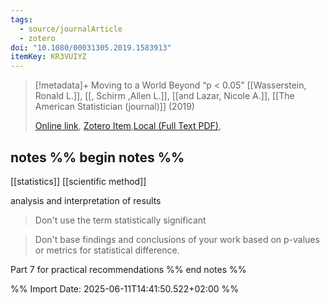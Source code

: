 ```yaml
---
tags:
  - source/journalArticle
  - zotero
doi: "10.1080/00031305.2019.1583913"
itemKey: KR3VUIYZ
---
```

>[!metadata]+
> Moving to a World Beyond “p < 0.05”
> [[Wasserstein, Ronald L.]], [[, Schirm ,Allen L.]], [[and Lazar, Nicole A.]], 
> [[The American Statistician (journal)]] (2019)
> 
> [Online link](https://doi.org/10.1080/00031305.2019.1583913), [Zotero Item](zotero://select/library/items/KR3VUIYZ),[Local (Full Text PDF)](file://C:/Users/aburg/Documents/references/zotero/storage/UV9HM6HH/Wasserstein2019_MovingWorld.pdf), 

## notes %% begin notes %%
[[statistics]]
[[scientific method]]

analysis and interpretation of results
> Don't use the term statistically significant

> Don't base findings and conclusions of your work based on p-values or metrics for statistical difference.

Part 7 for practical recommendations
%% end notes %%

%% Import Date: 2025-06-11T14:41:50.522+02:00 %%
